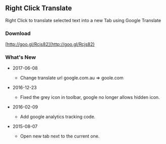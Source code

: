 ## Right Click Translate

Right Click to translate selected text into a new Tab using Google Translate

### Download

[http://goo.gl/Rcjs82](http://goo.gl/Rcjs82)

### What's New
* 2017-06-08
    * Change translate url google.com.au => goole.com

* 2016-12-23
    * Fixed the grey icon in toolbar, google no longer allows hidden icon.

* 2016-02-09
    * Add google analytics tracking code.

* 2015-08-07
    * Open new tab next to the current one.
